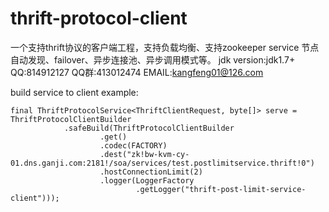 # thrift-protocol-client
一个支持thrift协议的客户端工程，支持负载均衡、支持zookeeper service 节点自动发现、failover、异步连接池、异步调用模式等。
jdk version:jdk1.7+
QQ:814912127
QQ群:413012474
EMAIL:kangfeng01@126.com

build service to client example:

	final ThriftProtocolService<ThriftClientRequest, byte[]> serve = ThriftProtocolClientBuilder
				.safeBuild(ThriftProtocolClientBuilder
						.get()
						.codec(FACTORY)
						.dest("zk!bw-kvm-cy-01.dns.ganji.com:2181!/soa/services/test.postlimitservice.thrift!0")
						.hostConnectionLimit(2)
						.logger(LoggerFactory
								.getLogger("thrift-post-limit-service-client")));
